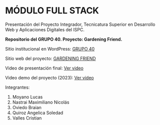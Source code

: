 # MÓDULO FULL STACK
Presentación del Proyecto Integrador, Tecnicatura Superior en Desarrollo Web y Aplicaciones Digitales del ISPC.

**Repositorio del GRUPO 40. Proyecto: Gardening Friend.**

Sitio institucional en WordPress: [GRUPO 40](https://gardeningfriend.online/)

Sitio web del proyecto: [GARDENING FRIEND](https://site.gardeningfriend.online/)

Video de presentación final: [Ver video](https://drive.google.com/file/d/1bxHToqtZa6S_AOb5vKKQDwRiQ6uT-6Ur/view)

Video demo del proyecto (2023): [Ver video](https://drive.google.com/file/d/17ty1xYN6jvG29-GTuKenbJUMK2QY0YYY/view)

Integrantes:
1.	Moyano Lucas
2.	Nastrai Maximiliano Nicolás
3.	Oviedo Braian
4.	Quiroz Angelica Soledad
5.	Valles Cristian	
